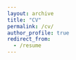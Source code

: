 ```yaml
---
layout: archive
title: "CV"
permalink: /cv/
author_profile: true
redirect_from:
  - /resume
---
```



<!---<iframe src="https://drive.google.com/file/d/1bb-cfsiMFvMt4HTfAmwfxPuWZMq1JSDr/preview" width="640" height="480" allow="autoplay"></iframe><br><a href="https://drive.google.com/file/d/1bb-cfsiMFvMt4HTfAmwfxPuWZMq1JSDr&export=download" target="_self">Download as PDF.</a>--->
